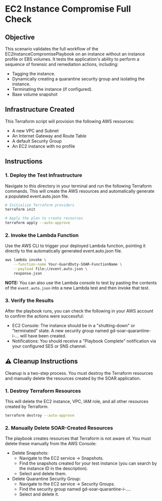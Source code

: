 # EC2 Instance Compromise Full Check

## Objective
This scenario validates the full workflow of the EC2InstanceCompromisePlaybook on an instance without an instance profile or EBS volumes. It tests the application's ability to perform a sequence of forensic and remediation actions, including:
- Tagging the instance.
- Dynamically creating a quarantine security group and isolating the instance.
- Terminating the instance (if configured).
- Base volume snapshot

## Infrastructure Created
This Terraform script will provision the following AWS resources:
- A new VPC and Subnet
- An Internet Gateway and Route Table
- A default Security Group
- An EC2 instance with no profile

## Instructions
### 1. Deploy the Test Infrastructure
Navigate to this directory in your terminal and run the following Terraform commands. This will create the AWS resources and automatically generate a populated event.auto.json file.
```bash
# Initialize Terraform providers
terraform init

# Apply the plan to create resources
terraform apply --auto-approve
```
### 2. Invoke the Lambda Function
Use the AWS CLI to trigger your deployed Lambda function, pointing it directly to the automatically generated event.auto.json file.
```bash
aws lambda invoke \
    --function-name Your-GuardDuty-SOAR-FunctionName \
    --payload file://event.auto.json \
    response.json
```
**NOTE:** You can also use the Lambda console to test by pasting the contents of the `event.auto.json` into a new Lambda test and then invoke that test.
### 3. Verify the Results
After the playbook runs, you can check the following in your AWS account to confirm the actions were successful:
- EC2 Console: The instance should be in a "shutting-down" or "terminated" state. A new security group named gd-soar-quarantine-i-... will have been created.
- Notifications: You should receive a "Playbook Complete" notification via your configured SES or SNS channel.

## ⚠️ Cleanup Instructions
Cleanup is a two-step process. You must destroy the Terraform resources and manually delete the resources created by the SOAR application.
### 1. Destroy Terraform Resources
This will delete the EC2 instance, VPC, IAM role, and all other resources created by Terraform.
```bash
terraform destroy --auto-approve
```
### 2. Manually Delete SOAR-Created Resources
The playbook creates resources that Terraform is not aware of. You must delete these manually from the AWS Console:
- Delete Snapshots:
    - Navigate to the EC2 service -> Snapshots.
    - Find the snapshots created for your test instance (you can search by the instance ID in the description).
    - Select and delete them.
- Delete Quarantine Security Group:
    - Navigate to the EC2 service -> Security Groups.
    - Find the security group named gd-soar-quarantine-i-....
    - Select and delete it.
